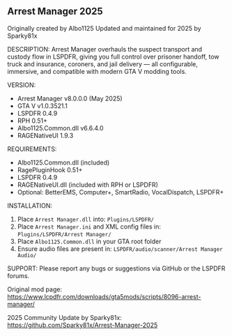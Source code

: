 Arrest Manager 2025
--------------------
Originally created by Albo1125
Updated and maintained for 2025 by Sparky81x

DESCRIPTION:
Arrest Manager overhauls the suspect transport and custody flow in LSPDFR, giving you full control over prisoner handoff, tow truck and insurance, coroners, and jail delivery — all configurable, immersive, and compatible with modern GTA V modding tools.

VERSION:
- Arrest Manager v8.0.0.0 (May 2025)
- GTA V v1.0.3521.1
- LSPDFR 0.4.9
- RPH 0.51+
- Albo1125.Common.dll v6.6.4.0
- RAGENativeUI 1.9.3

REQUIREMENTS:
- Albo1125.Common.dll (included)
- RagePluginHook 0.51+
- LSPDFR 0.4.9
- RAGENativeUI.dll (included with RPH or LSPDFR)
- Optional: BetterEMS, Computer+, SmartRadio, VocalDispatch, LSPDFR+

INSTALLATION:
1. Place `Arrest Manager.dll` into:
   `Plugins/LSPDFR/`
2. Place `Arrest Manager.ini` and XML config files in:
   `Plugins/LSPDFR/Arrest Manager/`
3. Place `Albo1125.Common.dll` in your GTA root folder
4. Ensure audio files are present in:
   `LSPDFR/audio/scanner/Arrest Manager Audio/`

SUPPORT:
Please report any bugs or suggestions via GitHub or the LSPDFR forums.

Original mod page:  
https://www.lcpdfr.com/downloads/gta5mods/scripts/8096-arrest-manager/

2025 Community Update by Sparky81x:  
https://github.com/Sparky81x/Arrest-Manager-2025
